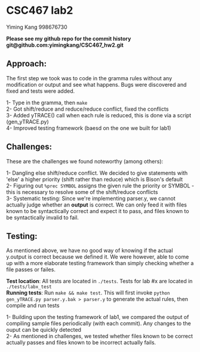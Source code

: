 CSC467 lab2
===========

Yiming Kang 998676730  

**Please see my github repo for the commit history git\@github.com:yimingkang/CSC467_hw2.git**  

Approach:
---------
The first step we took was to code in the gramma rules without any modification or output and see what happens. Bugs were discovered and fixed and tests were added.  

1- Type in the gramma, then `make`  
2- Got shift/reduce and reduce/reduce conflict, fixed the conflicts  
3- Added yTRACE() call when each rule is reduced, this is done via a script (gen\_yTRACE.py)  
4- Improved testing framework (baesd on the one we built for lab1)  

Challenges:
-----------
These are the challenges we found noteworthy (among others):  

1- Dangling else shift/reduce conflict. We decided to give statements with 'else' a higher priority (shift rather than reduce) which is Bison's default  
2- Figuring out `%prec SYMBOL` assigns the given rule the priority or SYMBOL - this is necessary to resolve some of the shift/reduce conflicts  
3- Systematic testing: Since we're implementing parser.y, we cannot actually judge whether an **output** is correct. We can only feed it with files known to be syntactically correct and expect it to pass, and files known to be syntactically invalid to fail.  

Testing:
--------
As mentioned above, we have no good way of knowing if the actual y.output is correct because we defined it. We were however, able to come up with a more elaborate testing framework than simply checking whether a file passes or failes.  

**Test location**: All tests are located in `./tests`. Tests for lab #x are located in `./tests/labx_test`  
**Running tests**: Run `make && make test`. This will first invoke `python gen_yTRACE.py parser.y.bak > parser.y` to generate the actual rules, then compile and run tests  

1- Building upon the testing framework of lab1, we compared the output of compiling sample files periodically (with each commit). Any changes to the ouput can be quickly detected  
2- As mentioned in challenges, we tested whether files known to be correct actually passes and files known to be incorrect actually fails.  
